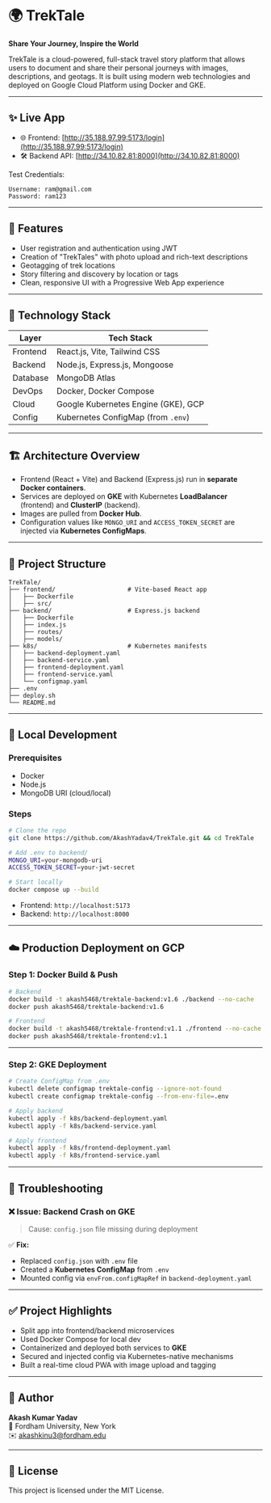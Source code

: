 
# 🌍 TrekTale

**Share Your Journey, Inspire the World**

TrekTale is a cloud-powered, full-stack travel story platform that allows users to document and share their personal journeys with images, descriptions, and geotags. It is built using modern web technologies and deployed on Google Cloud Platform using Docker and GKE.

---

## ✨ Live App

- 🌐 Frontend: [http://35.188.97.99:5173/login](http://35.188.97.99:5173/login)
- 🛠️ Backend API: [http://34.10.82.81:8000](http://34.10.82.81:8000)

Test Credentials:
```
Username: ram@gmail.com
Password: ram123
```

---

## 📸 Features

- User registration and authentication using JWT
- Creation of "TrekTales" with photo upload and rich-text descriptions
- Geotagging of trek locations
- Story filtering and discovery by location or tags
- Clean, responsive UI with a Progressive Web App experience

---

## 🧱 Technology Stack

| Layer       | Tech Stack                              |
|-------------|------------------------------------------|
| Frontend    | React.js, Vite, Tailwind CSS             |
| Backend     | Node.js, Express.js, Mongoose            |
| Database    | MongoDB Atlas                            |
| DevOps      | Docker, Docker Compose                   |
| Cloud       | Google Kubernetes Engine (GKE), GCP      |
| Config      | Kubernetes ConfigMap (from `.env`)       |

---

## 🏗️ Architecture Overview

- Frontend (React + Vite) and Backend (Express.js) run in **separate Docker containers**.
- Services are deployed on **GKE** with Kubernetes **LoadBalancer** (frontend) and **ClusterIP** (backend).
- Images are pulled from **Docker Hub**.
- Configuration values like `MONGO_URI` and `ACCESS_TOKEN_SECRET` are injected via **Kubernetes ConfigMaps**.

---

## 📂 Project Structure

```
TrekTale/
├── frontend/                    # Vite-based React app
│   ├── Dockerfile
│   ├── src/
├── backend/                     # Express.js backend
│   ├── Dockerfile
│   ├── index.js
│   ├── routes/
│   ├── models/
├── k8s/                         # Kubernetes manifests
│   ├── backend-deployment.yaml
│   ├── backend-service.yaml
│   ├── frontend-deployment.yaml
│   ├── frontend-service.yaml
│   └── configmap.yaml
├── .env
├── deploy.sh
└── README.md
```

---

## 🧪 Local Development

### Prerequisites
- Docker
- Node.js
- MongoDB URI (cloud/local)

### Steps
```bash
# Clone the repo
git clone https://github.com/AkashYadav4/TrekTale.git && cd TrekTale

# Add .env to backend/
MONGO_URI=your-mongodb-uri
ACCESS_TOKEN_SECRET=your-jwt-secret

# Start locally
docker compose up --build
```

- Frontend: `http://localhost:5173`
- Backend: `http://localhost:8000`

---

## ☁️ Production Deployment on GCP

### Step 1: Docker Build & Push

```bash
# Backend
docker build -t akash5468/trektale-backend:v1.6 ./backend --no-cache
docker push akash5468/trektale-backend:v1.6

# Frontend
docker build -t akash5468/trektale-frontend:v1.1 ./frontend --no-cache
docker push akash5468/trektale-frontend:v1.1
```

---

### Step 2: GKE Deployment

```bash
# Create ConfigMap from .env
kubectl delete configmap trektale-config --ignore-not-found
kubectl create configmap trektale-config --from-env-file=.env

# Apply backend
kubectl apply -f k8s/backend-deployment.yaml
kubectl apply -f k8s/backend-service.yaml

# Apply frontend
kubectl apply -f k8s/frontend-deployment.yaml
kubectl apply -f k8s/frontend-service.yaml
```

---

## 🧠 Troubleshooting

### ❌ Issue: Backend Crash on GKE
> Cause: `config.json` file missing during deployment

✅ **Fix:**  
- Replaced `config.json` with `.env` file  
- Created a **Kubernetes ConfigMap** from `.env`
- Mounted config via `envFrom.configMapRef` in `backend-deployment.yaml`

---

## ✅ Project Highlights

- Split app into frontend/backend microservices
- Used Docker Compose for local dev
- Containerized and deployed both services to **GKE**
- Secured and injected config via Kubernetes-native mechanisms
- Built a real-time cloud PWA with image upload and tagging

---

## 🙌 Author

**Akash Kumar Yadav**  
📍 Fordham University, New York  
✉️ akashkinu3@fordham.edu

---

## 📄 License

This project is licensed under the MIT License.
